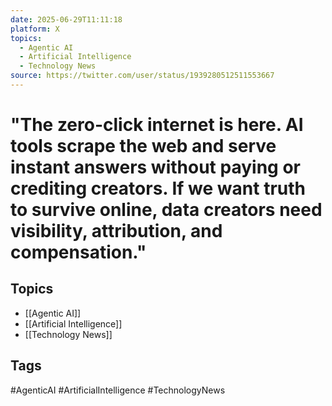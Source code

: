 ```yaml
---
date: 2025-06-29T11:11:18
platform: X
topics:
  - Agentic AI
  - Artificial Intelligence
  - Technology News
source: https://twitter.com/user/status/1939280512511553667
---
```

# "The zero-click internet is here. AI tools scrape the web and serve instant answers without paying or crediting creators. If we want truth to survive online, data creators need visibility, attribution, and compensation."

## Topics
- [[Agentic AI]]
- [[Artificial Intelligence]]
- [[Technology News]]

## Tags
#AgenticAI #ArtificialIntelligence #TechnologyNews